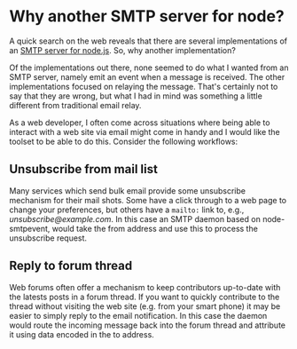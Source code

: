 Why another SMTP server for node?
=================================

A quick search on the web reveals that there are several implementations of an
[SMTP server for node.js](https://github.com/joyent/node/wiki/modules#smtp). So,
why another implementation?

Of the implementations out there, none seemed to do what I wanted from an SMTP
server, namely emit an event when a message is received. The other
implementations focused on relaying the message. That's certainly not to say
that they are wrong, but what I had in mind was something a little different
from traditional email relay.

As a web developer, I often come across situations where being able to interact
with a web site via email might come in handy and I would like the toolset to
be able to do this. Consider the following workflows:

Unsubscribe from mail list
--------------------------

Many services which send bulk email provide some unsubscribe mechanism for their
mail shots. Some have a click through to a web page to change your preferences,
but others have a `mailto:` link to, e.g., _unsubscribe@example.com_. In this
case an SMTP daemon based on node-smtpevent, would take the from address and use
this to process the unsubscribe request.

Reply to forum thread
---------------------

Web forums often offer a mechanism to keep contributors up-to-date with the
latests posts in a forum thread. If you want to quickly contribute to the thread
without visiting the web site (e.g. from your smart phone) it may be easier to
simply reply to the email notification. In this case the daemon would route the
incoming message back into the forum thread and attribute it using data encoded
in the to address. 